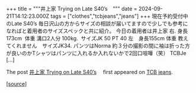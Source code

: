 +++
title = """井上家 Trying on Late S40’s　"""
date = 2024-09-21T14:12:23.000Z
tags = ["clothes","tcbjeans","jeans"]
+++
現在予約受付中のLate S40’s 毎日沢山の方からサイズの相談が届いてますので少しでも参考になればと着用者のサイズスペックと共に紹介。 今日の着用者は井上家 右. 身長 173cm  体重 溝口2人分 100kg.  サイズJK 50 PT 40 左　身長155cm 体重 教えてくれません　サイズJK34. パンツはNorma 約３分の撮影の間に袖は折った方が良いのかTシャツはパンツに入れるか入れないかで2回口喧嘩（笑） TCBJe \[…\]

The post [井上家 Trying on Late S40’s](http://tcbjeans.com/2024/09/21/49207)　 first appeared on [TCB jeans](http://tcbjeans.com).

[[source]](http://tcbjeans.com/2024/09/21/49207)

